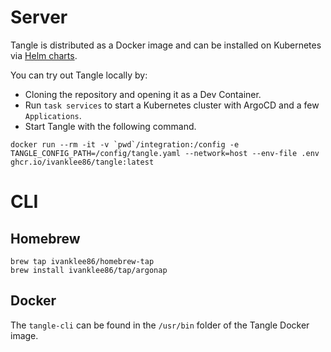 # Server

Tangle is distributed as a Docker image and can be installed on Kubernetes via [Helm charts](https://github.com/ivanklee86/tangle-deployments/tree/main/charts/tangle).

You can try out Tangle locally by:
- Cloning the repository and opening it as a Dev Container.
- Run `task services` to start a Kubernetes cluster with ArgoCD and a few `Applications`.
- Start Tangle with the following command.

```shell
docker run --rm -it -v `pwd`/integration:/config -e TANGLE_CONFIG_PATH=/config/tangle.yaml --network=host --env-file .env ghcr.io/ivanklee86/tangle:latest
```

# CLI

## Homebrew

```shell
brew tap ivanklee86/homebrew-tap
brew install ivanklee86/tap/argonap
```

## Docker

The `tangle-cli` can be found in the `/usr/bin` folder of the Tangle Docker image.
